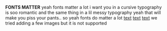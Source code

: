 **FONTS MATTER**
yeah fonts matter a lot
i want you in a cursive typography is soo romantic
and the same thing in a lil messy typography yeah that will make you piss your pants..
so yeah fonts do matter a lot
[text](assets/IMG_3672.HEIC)
[text](assets/IMG_3673.HEIC)
[text](assets/IMG_3674.HEIC)
we tried adding a few images but it is not supported
